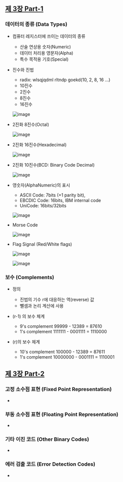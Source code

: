 
## [제 3장 Part-1](https://www.youtube.com/watch?v=aSocCv3SC2k&list=PLc8fQ-m7b1hCHTT7VH2oo0Ng7Et096dYc&index=6)

### 데이터의 종류 (Data Types)

- 컴퓨터 레지스터에 쓰이는 데이터의 종류

  - 산술 연상용 숫자(Numeric)
  - 데이터 처리용 영문자(Alpha)
  - 특수 목적용 기호(Special)

- 진수와 진법

  - radix: wlsqjqdml rltndp goekd(10, 2, 8, 16 ...)
  - 10진수
  - 2진수
  - 8진수
  - 16진수

  ![image](https://user-images.githubusercontent.com/97648143/176167122-4dc39b56-dc8a-4caa-bfda-0dfd3fbcfcc5.png) 

- 2진화 8진수(Octal)

  ![image](https://user-images.githubusercontent.com/97648143/176183992-c072447b-7c58-4d61-aa04-480133af5bf6.png) 

- 2진화 16진수(Hexadecimal)

  ![image](https://user-images.githubusercontent.com/97648143/176184016-0e54eccb-6516-4681-bf4c-bc34ae613737.png) 

- 2진화 10진수(BCD: Binary Code Decimal)

  ![image](https://user-images.githubusercontent.com/97648143/176184042-3f6f2cc1-ad1d-45f3-a45f-654f35e66c6d.png) 

- 영숫자(AlphaNumeric)의 표시

  - ASCII Code: 7bits (+1 parity bit),
  - EBCDIC Code: 16bits, IBM internal code
  - UniCode: 16bits/32bits

  ![image](https://user-images.githubusercontent.com/97648143/176191776-cb423b53-cb33-445b-946d-80e698cf2119.png) 

- Morse Code

  ![image](https://user-images.githubusercontent.com/97648143/176200593-0a221eaa-1483-40c2-81cd-b3b190b84cff.png) 

- Flag Signal (Red/White flags)

  ![image](https://user-images.githubusercontent.com/97648143/176203170-5d75065c-ebd8-43ff-a577-642a4e266e83.png) 

  ![image](https://user-images.githubusercontent.com/97648143/176203198-207e9b2a-b07e-4f0b-965e-275436a0b342.png) 

### 보수 (Complements)

- 정의
  - 진법의 기수 r에 대응하는 역(reverse) 값
  - 뺄셈과 논리 계산에 사용

- (r-1) 의 보수 체계
  - 9's complement  99999 - 12389 = 87610
  - 1's complement  1111111 - 0001111 = 1110000

- (r)의 보수 체계
  - 10's complement  100000 - 12389 = 87611
  - 1's complement  10000000 - 0001111 = 1110001


## [제 3장 Part-2](https://www.youtube.com/watch?v=bysGzutpRgc&list=PLc8fQ-m7b1hCHTT7VH2oo0Ng7Et096dYc&index=7)

### 고정 소수점 표현 (Fixed Point Representation)

- 

### 부동 소수점 표현 (Floating Point Representation)

- 

### 기타 이진 코드 (Other Binary Codes)

- 

### 에러 검출 코드 (Error Detection Codes)

-